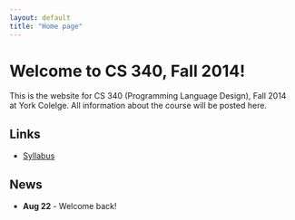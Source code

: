 ```yaml
---
layout: default
title: "Home page"
---
```


# Welcome to CS 340, Fall 2014!

This is the website for CS 340 (Programming Language Design), Fall 2014 at York Colelge.  All information about the course will be posted here.

## Links

* [Syllabus](syllabus.html)

## News

* **Aug 22** - Welcome back!
